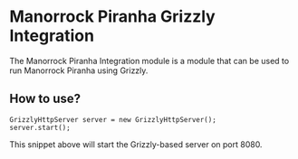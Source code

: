 
# Manorrock Piranha Grizzly Integration

The Manorrock Piranha Integration module is a module that can be used to run
Manorrock Piranha using Grizzly.

## How to use?

    GrizzlyHttpServer server = new GrizzlyHttpServer();
    server.start();

This snippet above will start the Grizzly-based server on port 8080.